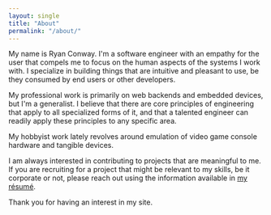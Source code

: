 ```yaml
---
layout: single
title: "About"
permalink: "/about/"
---
```


My name is Ryan Conway. I'm a software engineer with an empathy for the user that compels me to focus on the human aspects of the systems I work with. I specialize in building things that are intuitive and pleasant to use, be they consumed by end users or other developers.

My professional work is primarily on web backends and embedded devices, but I'm a generalist. I believe that there are core principles of engineering that apply to all specialized forms of it, and that a talented engineer can readily apply these principles to any specific area.

My hobbyist work lately revolves around emulation of video game console hardware and tangible devices.

I am always interested in contributing to projects that are meaningful to me. If you are recruiting for a project that might be relevant to my skills, be it corporate or not, please reach out using the information available in [my résumé][link-resume].

Thank you for having an interest in my site.



[link-resume]: /assets/pdf/Ryan%20Conway.pdf